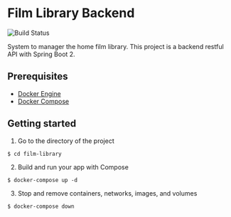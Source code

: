 # Film Library Backend
![Build Status](https://img.shields.io/jenkins/build?jobUrl=http://ec2-34-242-128-202.eu-west-1.compute.amazonaws.com/job/film-library-ci/&style=for-the-badge)

System to manager the home film library. This project is a backend restful API with Spring Boot 2.

## Prerequisites

- [Docker Engine](https://docs.docker.com/engine/install/)
- [Docker Compose](https://docs.docker.com/compose/install/)

## Getting started

1. Go to the directory of the project
```shell
$ cd film-library
```
2. Build and run your app with Compose
```shell
$ docker-compose up -d 
```
3. Stop and remove containers, networks, images, and volumes
```shell
$ docker-compose down
```
